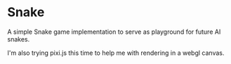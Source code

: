 
# Snake

A simple Snake game implementation to serve as playground for future AI snakes.

I'm also trying pixi.js this time to help me with rendering in a webgl canvas.
